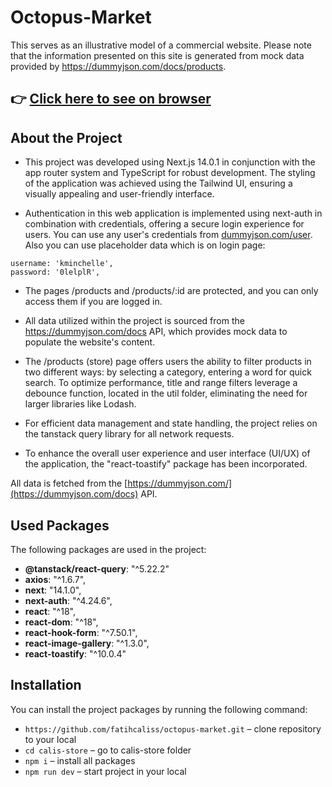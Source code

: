 # Octopus-Market

This serves as an illustrative model of a commercial website. Please note that the information presented on this site is generated from mock data provided by https://dummyjson.com/docs/products.

## :point_right: [Click here to see on browser](https://octopus-market.vercel.app/)

## About the Project

- This project was developed using Next.js 14.0.1 in conjunction with the app router system and TypeScript for robust development. The styling of the application was achieved using the Tailwind UI, ensuring a visually appealing and user-friendly interface.

- Authentication in this web application is implemented using next-auth in combination with credentials, offering a secure login experience for users. You can use any user's credentials from [dummyjson.com/user](https://dummyjson.com/users). Also you can use placeholder data which is on login page:

```
username: 'kminchelle',
password: '0lelplR',
```

- The pages /products and /products/:id are protected, and you can only access them if you are logged in.

- All data utilized within the project is sourced from the https://dummyjson.com/docs API, which provides mock data to populate the website's content.

- The /products (store) page offers users the ability to filter products in two different ways: by selecting a category, entering a word for quick search. To optimize performance, title and range filters leverage a debounce function, located in the util folder, eliminating the need for larger libraries like Lodash.

- For efficient data management and state handling, the project relies on the tanstack query library for all network requests.

- To enhance the overall user experience and user interface (UI/UX) of the application, the "react-toastify" package has been incorporated.

All data is fetched from the [https://dummyjson.com/](https://dummyjson.com/docs) API.

## Used Packages

The following packages are used in the project:

- **@tanstack/react-query**: "^5.22.2"
- **axios**: "^1.6.7",
- **next**: "14.1.0",
- **next-auth**: "^4.24.6",
- **react**: "^18",
- **react-dom**: "^18",
- **react-hook-form**: "^7.50.1",
- **react-image-gallery**: "^1.3.0",
- **react-toastify**: "^10.0.4"

## Installation

You can install the project packages by running the following command:

- `https://github.com/fatihcaliss/octopus-market.git` – clone repository to your local
- `cd calis-store` – go to calis-store folder
- `npm i` – install all packages
- `npm run dev` – start project in your local
